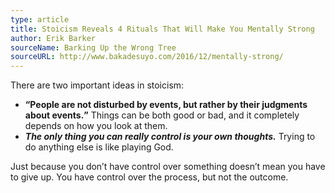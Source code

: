```yaml
---
type: article
title: Stoicism Reveals 4 Rituals That Will Make You Mentally Strong
author: Erik Barker
sourceName: Barking Up the Wrong Tree
sourceURL: http://www.bakadesuyo.com/2016/12/mentally-strong/
---
```


There are two important ideas in stoicism:

* **<q>People are not disturbed by events, but rather by their judgments about events.</q>** Things
  can be both good or bad, and it completely depends on how you look at them.
* ***The only thing you can really control is your own thoughts.*** Trying to do anything else is like
  playing God.

Just because you don’t have control over something doesn’t mean you have to give up. You have
control over the process, but not the outcome.
